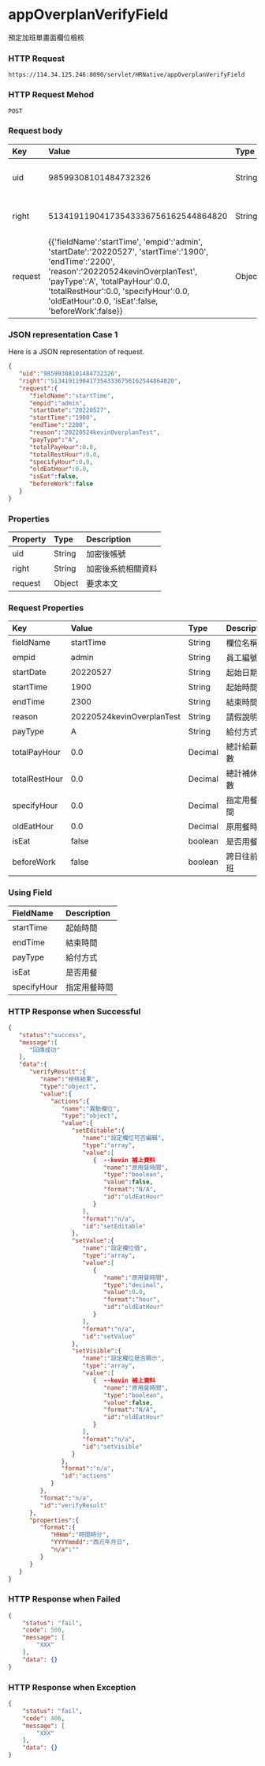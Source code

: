 # appOverplanVerifyField
預定加班單畫面欄位檢核

### HTTP Request
```
https://114.34.125.246:8090/servlet/HRNative/appOverplanVerifyField
```

### HTTP Request Mehod
```
POST
```

### Request body
| Key | Value | Type | Description |
|:----------|:-------------|:-----|:------------|
| uid | 98599308101484732326 | String | 需透過appLogin取得
| right | 51341911904173543336756162544864820 | String | 需透過appLogin取得 |
| request | {{'fieldName':'startTime', 'empid':'admin', 'startDate':'20220527', 'startTime':'1900', 'endTime':'2200', 'reason':'20220524kevinOverplanTest', 'payType':'A', 'totalPayHour':0.0, 'totalRestHour':0.0, 'specifyHour':0.0, 'oldEatHour':0.0, 'isEat':false, 'beforeWork':false}} | Object | 異動條件

### JSON representation Case 1
Here is a JSON representation of request.
```json
{
   "uid":"98599308101484732326",
   "right":"51341911904173543336756162544864820",
   "request":{
      "fieldName":"startTime",
      "empid":"admin", 
      "startDate":"20220527",
      "startTime":"1900",    
      "endTime":"2200",      
      "reason":"20220524kevinOverplanTest",        
      "payType":"A",          
      "totalPayHour":0.0,
      "totalRestHour":0.0,
      "specifyHour":0.0,
      "oldEatHour":0.0,
      "isEat":false,
      "beforeWork":false
   }
}
```

### Properties
| Property | Type | Description |
|:---------|:-----|:------------|
| uid   | String | 加密後帳號 |
| right | String | 加密後系統相關資料 |
| request | Object | 要求本文 |

### Request Properties
| Key | Value | Type | Description | Required | Format |
|:----------|:-------------|:-----|:------------|:------------|:------------|
| fieldName | startTime | String | 欄位名稱 | Y | n/a |
| empid | admin | String | 員工編號 | N | n/a |
| startDate | 20220527 | String | 起始日期 | N | YYYYmmdd |
| startTime | 1900 | String | 起始時間 | N | HHmm |  
| endTime | 2300 | String | 結束時間 | N | HHmm |         
| reason | 20220524kevinOverplanTest | String | 請假說明 | N | n/a |
| payType | A | String | 給付方式 | N | n/a |
| totalPayHour | 0.0 | Decimal | 總計給薪時數 | N | hour | 
| totalRestHour | 0.0 | Decimal | 總計補休時數 | N | hour |
| specifyHour | 0.0 | Decimal | 指定用餐時間 | N | hour |
| oldEatHour | 0.0 | Decimal | 原用餐時間 | N | hour |
| isEat | false | boolean | 是否用餐 | N | n/a | 
| beforeWork | false | boolean | 跨日往前加班 | N | n/a | 

### Using Field
| FieldName | Description |
|:---------|:-----|
| startTime | 起始時間 |
| endTime | 結束時間 |
| payType | 給付方式 |
| isEat | 是否用餐 |
| specifyHour | 指定用餐時間 |

### HTTP Response when Successful
```json
{
   "status":"success",
   "message":[
      "回傳成功"
   ],
   "data":{
      "verifyResult":{
         "name":"檢核結果",
         "type":"object",
         "value":{
            "actions":{
               "name":"異動欄位",
               "type":"object",
               "value":{
                  "setEditable":{
                     "name":"設定欄位可否編輯",
                     "type":"array",
                     "value":[
                        {  --kevin 補上資料
                           "name":"原用餐時間",
                           "type":"boolean",
                           "value":false,
                           "format":"N/A",
                           "id":"oldEatHour"
                        }
                     ],
                     "format":"n/a",
                     "id":"setEditable"
                  },
                  "setValue":{
                     "name":"設定欄位值",
                     "type":"array",
                     "value":[
                        {
                           "name":"原用餐時間",
                           "type":"decimal",
                           "value":0.0,
                           "format":"hour",
                           "id":"oldEatHour"
                        }
                     ],
                     "format":"n/a",
                     "id":"setValue"
                  },
                  "setVisible":{
                     "name":"設定欄位是否顯示",
                     "type":"array",
                     "value":[
                        {  --kevin 補上資料
                           "name":"原用餐時間",
                           "type":"boolean",
                           "value":false,
                           "format":"N/A",
                           "id":"oldEatHour"
                        }
                     ],
                     "format":"n/a",
                     "id":"setVisible"
                  }
               },
               "format":"n/a",
               "id":"actions"
            }
         },
         "format":"n/a",
         "id":"verifyResult"
      },
      "properties":{
         "format":{
            "HHmm":"時間時分",
            "YYYYmmdd":"西元年月日",
            "n/a":""
         }
      }
   }
}
```

### HTTP Response when Failed
```json
{
    "status": "fail",
    "code": 500,
    "message": [
        "XXX"
    ],
    "data": {}
}
```

### HTTP Response when Exception
```json
{
    "status": "fail",
    "code": 406,
    "message": [
        "XXX"
    ],
    "data": {}
}
```
